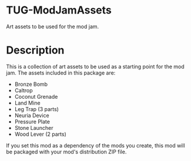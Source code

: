 # TUG-ModJamAssets
Art assets to be used for the mod jam.

# Description
This is a collection of art assets to be used as a starting point for the mod jam.  The assets included in this package are:
* Bronze Bomb
* Caltrop
* Coconut Grenade
* Land Mine
* Leg Trap (3 parts)
* Neuria Device
* Pressure Plate
* Stone Launcher
* Wood Lever (2 parts)

If you set this mod as a dependency of the mods you create, this mod will be packaged with your mod's distribution ZIP file.